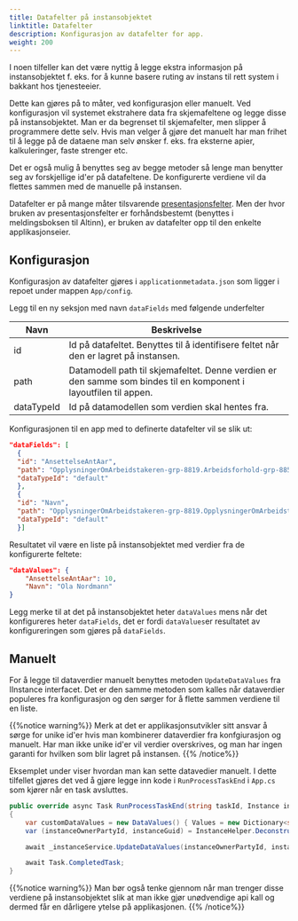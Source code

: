 ```yaml
---
title: Datafelter på instansobjektet
linktitle: Datafelter
description: Konfigurasjon av datafelter for app.
weight: 200
---
```


I noen tilfeller kan det være nyttig å legge ekstra informasjon på instansobjektet f. eks. for å kunne basere ruting av instans til rett system i bakkant hos tjenesteeier.

Dette kan gjøres på to måter, ved konfigurasjon eller manuelt. Ved konfigurasjon vil systemet ekstrahere data fra skjemafeltene og legge disse på instansobjektet. Man er da begrenset til skjemafelter, men slipper å programmere dette selv. Hvis man velger å gjøre det manuelt har man frihet til å legge på de dataene man selv ønsker f. eks. fra eksterne apier, kalkuleringer, faste strenger etc.

Det er også mulig å benyttes seg av begge metoder så lenge man benytter seg av forskjellige id'er på datafeltene. De konfigurerte verdiene vil da flettes sammen med de manuelle på instansen.

Datafelter er på mange måter tilsvarende [presentasjonsfelter](../messagebox/presentationfields/). Men der hvor bruken av presentasjonsfelter er forhåndsbestemt (benyttes i meldingsboksen til Altinn), er bruken av datafelter opp til den enkelte applikasjonseier.

## Konfigurasjon 
Konfigurasjon av datafelter gjøres i `applicationmetadata.json` som ligger i repoet under mappen `App/config`.

Legg til en ny seksjon med navn `dataFields` med følgende underfelter

 Navn     | Beskrivelse
----------|------------
id        | Id på datafeltet. Benyttes til å identifisere feltet når den er lagret på instansen.
path      | Datamodell path til skjemafeltet. Denne verdien er den samme som bindes til en komponent i layoutfilen til appen.
dataTypeId| Id på datamodellen som verdien skal hentes fra. 

Konfigurasjonen til en app med to definerte datafelter vil se slik ut:

  ```json
"dataFields": [
    {
    "id": "AnsettelseAntAar",
    "path": "OpplysningerOmArbeidstakeren-grp-8819.Arbeidsforhold-grp-8856.AnsattAar-datadef-33267.value",
    "dataTypeId": "default"
    },
    {
    "id": "Navn",
    "path": "OpplysningerOmArbeidstakeren-grp-8819.OpplysningerOmArbeidstakeren-grp-8855.AnsattNavn-datadef-1223.value",
    "dataTypeId": "default"
    }]
  ```

Resultatet vil være en liste på instansobjektet med verdier fra de konfigurerte feltete:
```json
"dataValues": {
    "AnsettelseAntAar": 10,
    "Navn": "Ola Nordmann"
}
```
Legg merke til at det på instansobjektet heter `dataValues` mens når det konfigureres heter `dataFields`, det er fordi 
`dataValues`er resultatet av konfigureringen som gjøres på `dataFields`.

## Manuelt
For å legge til dataverdier manuelt benyttes metoden `UpdateDataValues` fra IInstance interfacet. Det er den samme metoden som kalles når dataverdier populeres fra konfigurasjon og den sørger for å flette sammen verdiene til en liste. 

{{%notice warning%}}
Merk at det er applikasjonsutvikler sitt ansvar å sørge for unike id'er hvis man kombinerer dataverdier fra konfgiurasjon og manuelt.
Har man ikke unike id'er vil verdier overskrives, og man har ingen garanti for hvilken som blir lagret på instansen.
{{% /notice%}}

Eksemplet under viser hvordan man kan sette datavedier manuelt. I dette tilfellet gjøres det ved å gjøre legge inn kode 
i `RunProcessTaskEnd` i `App.cs` som kjører når en task avsluttes. 

```cs
public override async Task RunProcessTaskEnd(string taskId, Instance instance)
{
    var customDataValues = new DataValues() { Values = new Dictionary<string, string>() { { "customKey", "customValue" } } };
    var (instanceOwnerPartyId, instanceGuid) = InstanceHelper.DeconstructInstanceIdFromUrl(_httpContextAccessor.HttpContext.Request.Path.Value);

    await _instanceService.UpdateDataValues(instanceOwnerPartyId, instanceGuid, customDataValues);

    await Task.CompletedTask;
}
```

{{%notice warning%}}
Man bør også tenke gjennom når man trenger disse verdiene på instansobjektet slik at man ikke gjør unødvendige api kall og dermed får en dårligere ytelse på applikasjonen.
{{% /notice%}}
